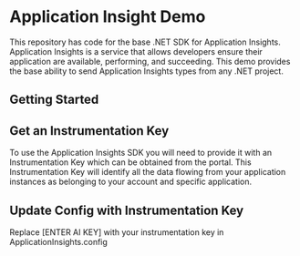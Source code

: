 # Application Insight Demo

This repository has code for the base .NET SDK for Application Insights. Application Insights is a service that allows developers ensure their application are available, performing, and succeeding. This demo provides the base ability to send Application Insights types from any .NET project.


## Getting Started

## Get an Instrumentation Key

To use the Application Insights SDK you will need to provide it with an Instrumentation Key which can be obtained from the portal. This Instrumentation Key will identify all the data flowing from your application instances as belonging to your account and specific application.

## Update Config with Instrumentation Key

Replace [ENTER AI KEY] with your instrumentation key in ApplicationInsights.config 
